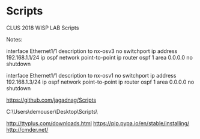 # Scripts
CLUS 2018 WISP LAB Scripts


Notes:

interface Ethernet1/1
  description to nx-osv3
  no switchport
  ip address 192.168.1.1/24
  ip ospf network point-to-point
  ip router ospf 1 area 0.0.0.0
  no shutdown

interface Ethernet1/1
  description to nx-osv1
  no switchport
  ip address 192.168.1.3/24
  ip ospf network point-to-point
  ip router ospf 1 area 0.0.0.0
  no shutdown

https://github.com/jagadnag/Scripts

C:\Users\demouser\Desktop\Scripts\

http://ttyplus.com/downloads.html
https://pip.pypa.io/en/stable/installing/
http://cmder.net/

